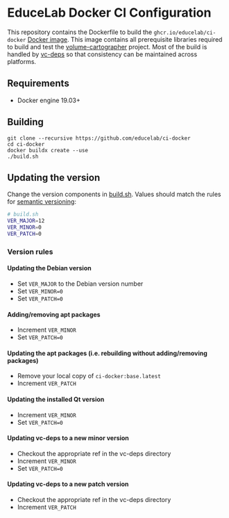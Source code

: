 # EduceLab Docker CI Configuration

This repository contains the Dockerfile to build the `ghcr.io/educelab/ci-docker`
[Docker image](https://github.com/orgs/educelab/packages/container/package/ci-docker). This image contains all prerequisite libraries required
to build and test the
[volume-cartographer](https://github.com/educelab/volume-cartographer)
project. Most of the build is handled by
[vc-deps](https://github.com/educelab/vc-deps) so that consistency can be
maintained across platforms.

## Requirements
 * Docker engine 19.03+

## Building
```shell
git clone --recursive https://github.com/educelab/ci-docker
cd ci-docker
docker buildx create --use
./build.sh
```

## Updating the version
Change the version components in [build.sh](build.sh). Values should match the rules 
for [semantic versioning](https://semver.org/):

```bash
# build.sh
VER_MAJOR=12
VER_MINOR=0
VER_PATCH=0
```

### Version rules
#### Updating the Debian version
- Set `VER_MAJOR` to the Debian version number
- Set `VER_MINOR=0`
- Set `VER_PATCH=0`

#### Adding/removing apt packages
- Increment `VER_MINOR`
- Set `VER_PATCH=0`

#### Updating the apt packages (i.e. rebuilding without adding/removing packages)
- Remove your local copy of `ci-docker:base.latest`
- Increment `VER_PATCH`

#### Updating the installed Qt version
- Increment `VER_MINOR`
- Set `VER_PATCH=0`

#### Updating vc-deps to a new minor version
- Checkout the appropriate ref in the vc-deps directory
- Increment `VER_MINOR`
- Set `VER_PATCH=0`

#### Updating vc-deps to a new patch version
- Checkout the appropriate ref in the vc-deps directory
- Increment `VER_PATCH`